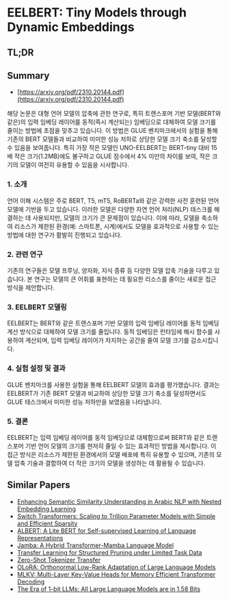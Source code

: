 # EELBERT: Tiny Models through Dynamic Embeddings
## TL;DR
## Summary
- [https://arxiv.org/pdf/2310.20144.pdf](https://arxiv.org/pdf/2310.20144.pdf)

해당 논문은 대형 언어 모델의 압축에 관한 연구로, 특히 트랜스포머 기반 모델(BERT와 같은)의 입력 임베딩 레이어를 동적(즉시 계산되는) 임베딩으로 대체하여 모델 크기를 줄이는 방법에 초점을 맞추고 있습니다. 이 방법은 GLUE 벤치마크에서의 실험을 통해 기존의 BERT 모델들과 비교하여 미미한 성능 저하로 상당한 모델 크기 축소를 달성할 수 있음을 보여줍니다. 특히 가장 작은 모델인 UNO-EELBERT는 BERT-tiny 대비 15배 작은 크기(1.2MB)에도 불구하고 GLUE 점수에서 4% 미만의 차이를 보여, 작은 크기의 모델이 여전히 유용할 수 있음을 시사합니다.

### 1. 소개
언어 이해 시스템은 주로 BERT, T5, mT5, RoBERTa와 같은 강력한 사전 훈련된 언어 모델에 기반을 두고 있습니다. 이러한 모델은 다양한 자연 언어 처리(NLP) 태스크를 해결하는 데 사용되지만, 모델의 크기가 큰 문제점이 있습니다. 이에 따라, 모델을 축소하여 리소스가 제한된 환경(예: 스마트폰, 시계)에서도 모델을 효과적으로 사용할 수 있는 방법에 대한 연구가 활발히 진행되고 있습니다.

### 2. 관련 연구
기존의 연구들은 모델 프루닝, 양자화, 지식 증류 등 다양한 모델 압축 기술을 다루고 있습니다. 본 연구는 모델의 큰 어휘를 표현하는 데 필요한 리소스를 줄이는 새로운 접근 방식을 제안합니다.

### 3. EELBERT 모델링
EELBERT는 BERT와 같은 트랜스포머 기반 모델의 입력 임베딩 레이어를 동적 임베딩 계산 방식으로 대체하여 모델 크기를 줄입니다. 동적 임베딩은 런타임에 해시 함수를 사용하여 계산되며, 입력 임베딩 레이어가 차지하는 공간을 줄여 모델 크기를 감소시킵니다.

### 4. 실험 설정 및 결과
GLUE 벤치마크를 사용한 실험을 통해 EELBERT 모델의 효과를 평가했습니다. 결과는 EELBERT가 기존 BERT 모델과 비교하여 상당한 모델 크기 축소를 달성하면서도 GLUE 태스크에서 미미한 성능 저하만을 보였음을 나타냅니다.

### 5. 결론
EELBERT는 입력 임베딩 레이어를 동적 임베딩으로 대체함으로써 BERT와 같은 트랜스포머 기반 언어 모델의 크기를 현저히 줄일 수 있는 효과적인 방법을 제시합니다. 이 접근 방식은 리소스가 제한된 환경에서의 모델 배포에 특히 유용할 수 있으며, 기존의 모델 압축 기술과 결합하여 더 작은 크기의 모델을 생성하는 데 활용될 수 있습니다.

## Similar Papers
- [Enhancing Semantic Similarity Understanding in Arabic NLP with Nested Embedding Learning](2407.21139.md)
- [Switch Transformers: Scaling to Trillion Parameter Models with Simple and Efficient Sparsity](2101.03961.md)
- [ALBERT: A Lite BERT for Self-supervised Learning of Language Representations](1909.11942.md)
- [Jamba: A Hybrid Transformer-Mamba Language Model](2403.19887.md)
- [Transfer Learning for Structured Pruning under Limited Task Data](2311.06382.md)
- [Zero-Shot Tokenizer Transfer](2405.07883.md)
- [OLoRA: Orthonormal Low-Rank Adaptation of Large Language Models](2406.01775.md)
- [MLKV: Multi-Layer Key-Value Heads for Memory Efficient Transformer Decoding](2406.09297.md)
- [The Era of 1-bit LLMs: All Large Language Models are in 1.58 Bits](2402.17764.md)
